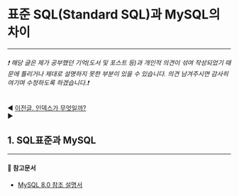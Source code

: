# 표준 SQL(Standard SQL)과 MySQL의 차이
- - - 
###### ❗ 해당 글은 제가 공부했던 기억(도서 및 포스트 등)과 개인적 의견이 섞여 작성되었기 때문에 틀리거나 제대로 설명하지 못한 부분이 있을 수 있습니다. 의견 남겨주시면 감사히 여기며 수정하도록 하겠습니다.❗

◀️ [이전글. 인덱스가 무엇일까?](https://github.com/kkhs00224/mystudy/blob/main/mysql/1_index.md)   
▶️

## 1. SQL표준과 MySQL

- - -
#### 📖 참고문서
- [MySQL 8.0 참조 설명서](https://dev.mysql.com/doc/refman/8.0/en/)   
